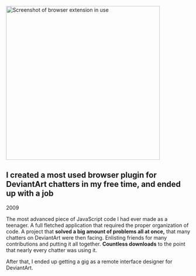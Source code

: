<img class="figure figure-superdamn" src="{{ '/assets/superdAmn-screenshot.png' | url }}" width="420" alt="Screenshot of browser extension in use" />

## I created a most used browser plugin for DeviantArt chatters in my free time, and ended up with a job

<p class="meta">2009</p>

The most advanced piece of JavaScript code I had ever made as a teenager. A full fletched application that required the proper organization of code. A project that **solved a big amount of problems all at once,** that many chatters on DeviantArt were then facing. Enlisting friends for many contributions and putting it all together. **Countless downloads** to the point that nearly every chatter was using it.

After that, I ended up getting a gig as a remote interface designer for DeviantArt.
